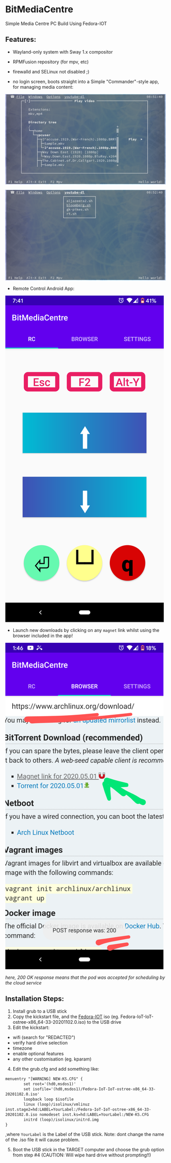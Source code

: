 # BitMediaCentre
Simple Media Centre PC Build Using Fedora-IOT 

## Features:

  * Wayland-only system with Sway 1.x compositor

  * RPMFusion repository (for mpv, etc)

  * firewalld and SELinux not disabled ;)

  * no login screen, boots straight into a Simple "Commander"-style app, for managing media content:

![mymc-mpv.png](mymc-mpv.png) 

![mymc-youtube-dl.png](mymc-youtube-dl.png)

  * Remote Control Android App:

![resize_Screenshot_20200517-074115.png](resize_Screenshot_20200517-074115.png)

  * Launch new downloads by clicking on any `magnet` link whilst using the browser included in the app!
    
![resize_Screenshot_20200517-134658.png](resize_Screenshot_20200517-134658.png)

*here, 200 OK response means that the pod was accepted for scheduling by the cloud service*


## Installation Steps:

1. Install grub to a USB stick
2. Copy the kickstart file, and the [Fedora-IOT](https://getfedora.org/en/iot/) iso (eg. Fedora-IoT-IoT-ostree-x86_64-33-20201102.0.iso) to the USB drive
3. Edit the kickstart:
  - wifi (search for "REDACTED")
  - verify hard drive selection
  - timezone
  - enable optional features
  - any other customisation (eg. kparam)
4. Edit the grub.cfg and add something like:
```
menuentry "[WARNING] NEW-KS.CFG" {
        set root='(hd0,msdos1)'
        set isofile='(hd0,msdos1)/Fedora-IoT-IoT-ostree-x86_64-33-20201102.0.iso'
        loopback loop $isofile
        linux (loop)/isolinux/vmlinuz inst.stage2=hd:LABEL=YourLabel:/Fedora-IoT-IoT-ostree-x86_64-33-20201102.0.iso nomodeset inst.ks=hd:LABEL=YourLabel:/NEW-KS.CFG
        initrd (loop)/isolinux/initrd.img
}
```
,where `YourLabel` is the Label of the USB stick. Note: dont change the name of the .iso file it will cause problem.

5. Boot the USB stick in the TARGET computer and choose the grub option from step #4 (CAUTION: Will wipe hard drive without prompting!!)


